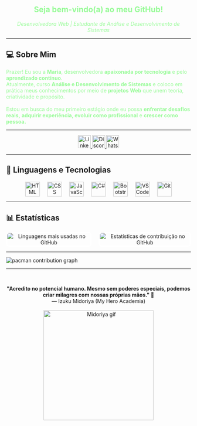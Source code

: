 <div align="center">

  <h2 style="color:#98FB98;">Seja bem-vindo(a) ao meu GitHub!</h2>
  <p style="color:#98FB98;"><i>Desenvolvedora Web | Estudante de Análise e Desenvolvimento de Sistemas</i></p>
</div>

---

## 💻 Sobre Mim

<span style="color:#98FB98">
  Prazer! Eu sou a <strong>Maria</strong>, desenvolvedora <strong>apaixonada por tecnologia</strong> e pelo <strong>aprendizado contínuo</strong>.<br>
  Atualmente, curso <strong>Análise e Desenvolvimento de Sistemas</strong> e coloco em prática meus conhecimentos por meio de <strong>projetos Web</strong> que unem teoria, criatividade e propósito.<br><br>
  Estou em busca do meu primeiro estágio onde eu possa <strong>enfrentar desafios reais,</strong> <strong>adquirir experiência, </strong><strong>evoluir como profissional</strong> e <strong>crescer como pessoa.</strong>
</span>

---

<div align="center">
  <a href="https://www.linkedin.com/in/maria-camila-2b1837211/">
    <img src="https://img.shields.io/static/v1?message=LinkedIn&logo=linkedin&label=&color=0077B5&logoColor=white&labelColor=&style=for-the-badge" height="35" alt="LinkedIn logo" />
  </a>
  
  <a href="https://discord.com/users/dev_ads">
    <img src="https://img.shields.io/static/v1?message=Discord&logo=discord&label=&color=5865F2&logoColor=white&labelColor=&style=for-the-badge" height="35" alt="Discord logo" />
  </a>

  <a href="https://wa.me/5581985092635">
    <img src="https://img.shields.io/static/v1?message=WhatsApp&logo=whatsapp&label=&color=25D366&logoColor=white&labelColor=&style=for-the-badge" height="35" alt="WhatsApp logo" />
  </a>
</div>

---

## 🤖 <strong>Linguagens e Tecnologias</strong>

<div align="center" style="display: flex; flex-wrap: wrap; justify-content: center; gap: 20px; margin-top: 20px;">
  <img src="https://cdn.jsdelivr.net/gh/devicons/devicon@latest/icons/html5/html5-original.svg" alt="HTML" title="HTML" width="40px" />
  <img src="https://cdn.jsdelivr.net/gh/devicons/devicon@latest/icons/css3/css3-original.svg" alt="CSS" title="CSS" width="40px" />
  <img src="https://cdn.jsdelivr.net/gh/devicons/devicon@latest/icons/javascript/javascript-original.svg" alt="JavaScript" title="JavaScript" width="40px" />
  <img src="https://cdn.jsdelivr.net/gh/devicons/devicon@latest/icons/csharp/csharp-original.svg" alt="C#" title="C#" width="40px" />
  <img src="https://cdn.jsdelivr.net/gh/devicons/devicon@latest/icons/bootstrap/bootstrap-original.svg" alt="Bootstrap" title="Bootstrap" width="40px" />
  <img src="https://cdn.jsdelivr.net/gh/devicons/devicon@latest/icons/vscode/vscode-original.svg" alt="VSCode" title="VSCode" width="40px" />
  <img src="https://cdn.jsdelivr.net/gh/devicons/devicon@latest/icons/git/git-original.svg" alt="Git" title="Git" width="40px" />
</div>

---


## 📊 <strong>Estatísticas</strong>

<div align="center" style="display: flex; justify-content: center; align-items: center; gap: 20px; margin: 0 auto;">
  <img 
    src="https://github-readme-stats.vercel.app/api/top-langs/?username=CodeByMaria&layout=compact&langs_count=20&theme=tokyonight&custom_title=Linguagens%20Mais%20Usadas" 
    alt="Linguagens mais usadas no GitHub"
    style="border: 3px solid #ffffff; border-radius: 8px;"
  />
  <img 
    src="https://github-readme-streak-stats.herokuapp.com/?user=CodeByMaria&theme=tokyonight&locale=pt-br&date_format=j%20M%5B%20Y%5D&currStreakLabel=Contribuições%20Atuais&fireLabels="
    alt="Estatísticas de contribuição no GitHub"
    style="border: 3px solid #ffffff; border-radius: 8px;"
  />
</div>

---


<picture>
  <source media="(prefers-color-scheme: dark)" srcset="https://raw.githubusercontent.com/Francine02/Francine02/output/pacman-contribution-graph-dark.svg">
  <source media="(prefers-color-scheme: light)" srcset="https://raw.githubusercontent.com/Francine02/Francine02/output/pacman-contribution-graph.svg">
  <img alt="pacman contribution graph" src="https://raw.githubusercontent.com/Francine02/Francine02/output/pacman-contribution-graph.svg">
</picture>

---

  <br>
<p align="center">
  <strong>"Acredito no potencial humano. Mesmo sem poderes especiais, podemos criar milagres com nossas próprias mãos." 💚</strong><br>
  — Izuku Midoriya (My Hero Academia)
  <br><br>
  <img src="https://media2.giphy.com/media/v1.Y2lkPTc5MGI3NjExdzFmaTV2eWJhOGN5ZXgwcTh6NWM1ejllZHZzZnNmYXZzcmN6N2llaSZlcD12MV9pbnRlcm5hbF9naWZfYnlfaWQmY3Q9Zw/C2GkPMMPR0HGU/giphy.gif" alt="Midoriya gif" width="300"/>
</p>


